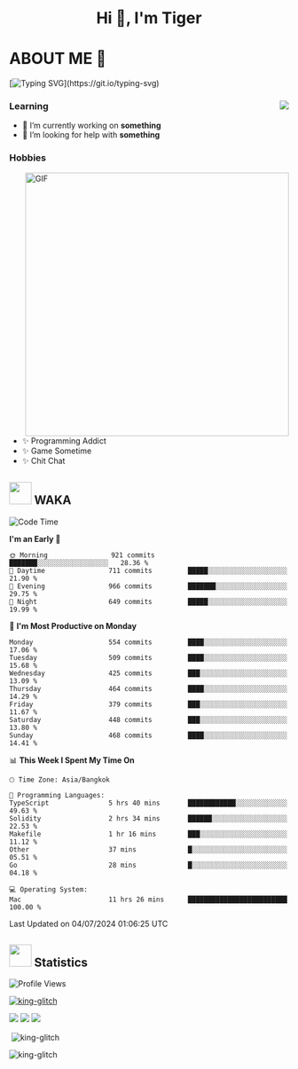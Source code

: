 <h1 align="center">Hi 👋, I'm Tiger</h1>




# ABOUT ME 💬

[![Typing SVG](https://readme-typing-svg.herokuapp.com?color=22F771&vCenter=true&lines=A+perssionate+developer+from+nowhere.)](https://git.io/typing-svg)

<div>
 <img align="right" src="https://spotify-github-profile.vercel.app/api/view?uid=12129734423&cover_image=false&theme=default&bar_color=22d016&bar_color_cover=true" />
 <h3>Learning</h3>
 
 <ul>
  <li>🔭 I’m currently working on <b>something</b></li>
  <li>🤝 I’m looking for help with <b>something</b></li>
 </ul>
 
</div>
<div>
 <h3>Hobbies</h3>
 <img align="right" height="475px"  alt="GIF" src="https://i.pinimg.com/originals/1f/b7/db/1fb7dbee557e5ed509f7517da8a84d58.gif" />
 <ul>
  <li>✨ Programming Addict</li>
  <li>✨ Game Sometime</li>
  <li>✨ Chit Chat</li>
 </ul>
 
</div>



## <img height="40" src="https://raw.githubusercontent.com/innng/innng/master/assets/kyubey.gif"/> WAKA

<!--START_SECTION:waka-->
![Code Time](http://img.shields.io/badge/Code%20Time-1%2C980%20hrs%2058%20mins-blue)

**I'm an Early 🐤** 

```text
🌞 Morning                921 commits         ███████░░░░░░░░░░░░░░░░░░   28.36 % 
🌆 Daytime                711 commits         █████░░░░░░░░░░░░░░░░░░░░   21.90 % 
🌃 Evening                966 commits         ███████░░░░░░░░░░░░░░░░░░   29.75 % 
🌙 Night                  649 commits         █████░░░░░░░░░░░░░░░░░░░░   19.99 % 
```
📅 **I'm Most Productive on Monday** 

```text
Monday                   554 commits         ████░░░░░░░░░░░░░░░░░░░░░   17.06 % 
Tuesday                  509 commits         ████░░░░░░░░░░░░░░░░░░░░░   15.68 % 
Wednesday                425 commits         ███░░░░░░░░░░░░░░░░░░░░░░   13.09 % 
Thursday                 464 commits         ████░░░░░░░░░░░░░░░░░░░░░   14.29 % 
Friday                   379 commits         ███░░░░░░░░░░░░░░░░░░░░░░   11.67 % 
Saturday                 448 commits         ███░░░░░░░░░░░░░░░░░░░░░░   13.80 % 
Sunday                   468 commits         ████░░░░░░░░░░░░░░░░░░░░░   14.41 % 
```


📊 **This Week I Spent My Time On** 

```text
🕑︎ Time Zone: Asia/Bangkok

💬 Programming Languages: 
TypeScript               5 hrs 40 mins       ████████████░░░░░░░░░░░░░   49.63 % 
Solidity                 2 hrs 34 mins       ██████░░░░░░░░░░░░░░░░░░░   22.53 % 
Makefile                 1 hr 16 mins        ███░░░░░░░░░░░░░░░░░░░░░░   11.12 % 
Other                    37 mins             █░░░░░░░░░░░░░░░░░░░░░░░░   05.51 % 
Go                       28 mins             █░░░░░░░░░░░░░░░░░░░░░░░░   04.18 % 

💻 Operating System: 
Mac                      11 hrs 26 mins      █████████████████████████   100.00 % 
```


 Last Updated on 04/07/2024 01:06:25 UTC
<!--END_SECTION:waka-->
## <img height="40" src="https://raw.githubusercontent.com/innng/innng/master/assets/kyubey.gif"/> Statistics
![Profile Views](https://komarev.com/ghpvc/?username=king-glitch)  

<p align="left"> 
 <a href="https://github.com/ryo-ma/github-profile-trophy">
  <img src="https://github-profile-trophy.vercel.app/?username=king-glitch&theme=dracula" alt="king-glitch" />
 </a> </p>

![](https://github-profile-summary-cards.vercel.app/api/cards/profile-details?username=king-glitch&theme=dracula)
![](https://github-profile-summary-cards.vercel.app/api/cards/stats?username=king-glitch&theme=dracula) 
![](https://github-profile-summary-cards.vercel.app/api/cards/productive-time?username=king-glitch&theme=dracula)


<p>&nbsp;<img align="center" src="https://github-readme-stats.vercel.app/api?username=king-glitch&theme=dracula" alt="king-glitch" /></p>

<p><img align="center" src="https://github-readme-streak-stats.herokuapp.com/?user=king-glitch&theme=dracula" alt="king-glitch" /></p>
